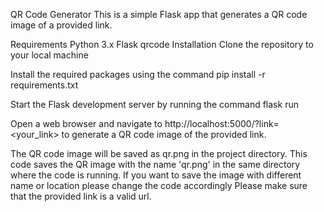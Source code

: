 QR Code Generator
This is a simple Flask app that generates a QR code image of a provided link.

Requirements
Python 3.x
Flask
qrcode
Installation
Clone the repository to your local machine


Install the required packages using the command
pip install -r requirements.txt

Start the Flask development server by running the command
flask run

Open a web browser and navigate to http://localhost:5000/?link=<your_link> to generate a QR code image of the provided link.

The QR code image will be saved as qr.png in the project directory.
This code saves the QR image with the name 'qr.png' in the same directory where the code is running.
If you want to save the image with different name or location please change the code accordingly
Please make sure that the provided link is a valid url.